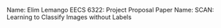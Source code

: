 Name: Elim Lemango
EECS 6322: Project Proposal
Paper Name: SCAN: Learning to Classify Images without Labels

